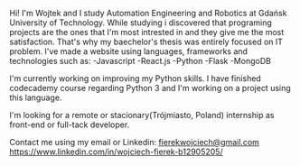 Hi! I'm Wojtek and I study Automation Engineering and Robotics at Gdańsk University of Technology. While studying i discovered that programing projects are the ones that I'm most
intrested in and they give me the most satisfaction. That's why my baechelor's thesis was entirely focused on IT problem. I've made a website using languages, frameworks and
technologies such as:
-Javascript
-React.js
-Python
-Flask
-MongoDB

I'm currently working on improving my Python skills. I have finished codecademy course regarding Python 3 and I'm working on a project using this language.

I'm looking for a remote or stacionary(Trójmiasto, Poland) internship as front-end or full-tack developer.

Contact me using my email or Linkedin:
fierekwojciech@gmail.com
https://www.linkedin.com/in/wojciech-fierek-b12905205/
